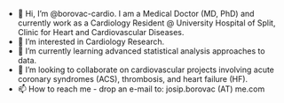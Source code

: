 - 👋 Hi, I’m @borovac-cardio. I am a Medical Doctor (MD, PhD) and currently work as a Cardiology Resident @ University Hospital of Split, Clinic for Heart and Cardiovascular Diseases.
- 👀 I’m interested in Cardiology Research.
- 🌱 I’m currently learning advanced statistical analysis approaches to data.
- 💞️ I’m looking to collaborate on cardiovascular projects involving acute coronary syndromes (ACS), thrombosis, and heart failure (HF).
- 📫 How to reach me - drop an e-mail to: josip.borovac (AT) me.com

<!---
borovac-cardio/borovac-cardio is a ✨ special ✨ repository because its `README.md` (this file) appears on your GitHub profile.
You can click the Preview link to take a look at your changes.
--->
